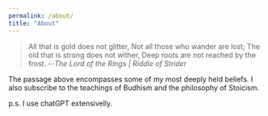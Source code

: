 ```yaml
---
permalink: /about/
title: "About"
---
```

> All that is gold does not glitter,
> Not all those who wander are lost;
> The old that is strong does not wither,
> Deep roots are not reached by the frost.
> --<cite>The Lord of the Rings | Riddle of Strider </cite>

The passage above encompasses some of my most deeply held beliefs. I also subscribe to the teachings of Budhism and the philosophy of Stoicism.

p.s. I use chatGPT extensivelly.

